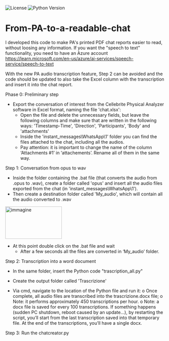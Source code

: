 ![License](https://img.shields.io/badge/license-MIT-green)
![Python Version](https://img.shields.io/badge/python-3.10%2B-blue)

# From-PA-to-a-readable-chat
I developed this code to make PA's printed PDF chat reports easier to read, without loosing any information.
If you want the "speech to text" functionality, you need to have an Azure account https://learn.microsoft.com/en-us/azure/ai-services/speech-service/speech-to-text

With the new PA audio transcription feature, Step 2 can be avoided and the code should be updated to also take the Excel column with the transcription and insert it into the chat report.

Phase 0: Preliminary step
-	Export the conversation of interest from the Cellebrite Physical Analyzer software in Excel format, naming the file 'chat.xlsx':
    - Open the file and delete the unnecessary fields, but leave the following columns and make sure that are written in the following ways: 'Timestamp-Time', 'Direction', 'Participants', 'Body' and 'attachments' 
    - Inside the 'instant_messages\WhatsApp\1' folder you can find the files attached to the chat, including all the audios. 
    - Pay attention: it is important to change the name of the column ‘Attachments #1’ in ‘attachements’. Rename all of them in the same way.

Step 1: Conversation from opus to wav
-	Inside the folder containing the .bat file (that converts the audio from .opus to .wav), create a folder called 'opus' and insert all the audio files exported from the chat (in 'instant_messages\WhatsApp\1'). 
-	Then create a destination folder called 'My_audio', which will contain all the audio converted to .wav

  <img width="178" height="102" alt="immagine" src="https://github.com/user-attachments/assets/5d613d30-1679-4121-aebc-48d41f96174c" />
  
-	At this point double click on the .bat file and wait
    - After a few seconds all the files are converted in ‘My_audio’ folder.
 	
Step 2: Transcription into a word document
-	In the same folder, insert the Python code "trascription_all.py"
 
-	Create the output folder called 'Trascrizione'
-	Via cmd, navigate to the location of the Python file and run it:
      o	Once complete, all audio files are transcribed into the trascrizione.docx file;
      o	Note: it performs approximately 450 transcriptions per hour.
      o	Note: a docx file is saved for every 100 transcriptions. If something happens (sudden PC shutdown, reboot caused by an update…), by restarting the script, you’ll start from the last transcription saved into that temporary file. At the end of the transcriptions,            you’ll have a single docx.

Step 3: Run the chatcreator.py

